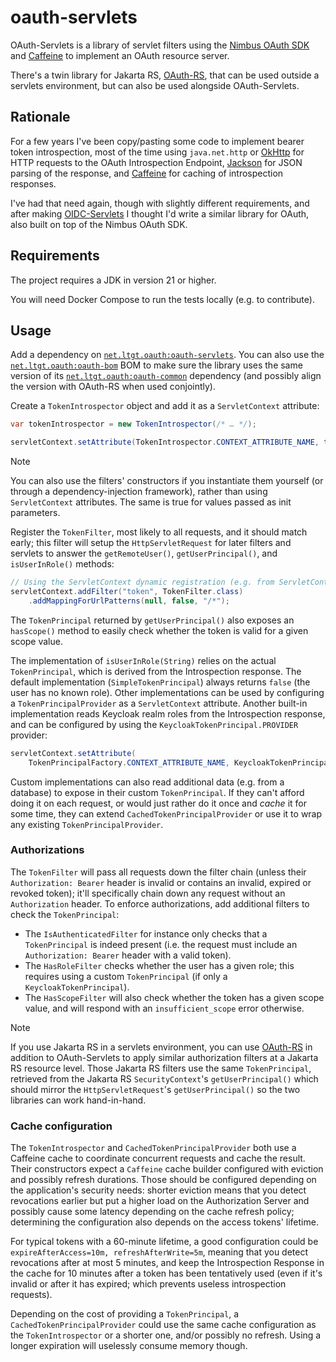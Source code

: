 # oauth-servlets

OAuth-Servlets is a library of servlet filters using the [Nimbus OAuth SDK](https://connect2id.com/products/nimbus-oauth-openid-connect-sdk) and [Caffeine](https://github.com/ben-manes/caffeine) to implement an OAuth resource server.

There's a twin library for Jakarta RS, [OAuth-RS](rs/README.md), that can be used outside a servlets environment, but can also be used alongside OAuth-Servlets.

## Rationale

For a few years I've been copy/pasting some code to implement bearer token introspection, most of the time using `java.net.http` or [OkHttp](https://square.github.io/okhttp/) for HTTP requests to the OAuth Introspection Endpoint, [Jackson](https://github.com/FasterXML/jackson) for JSON parsing of the response, and [Caffeine](https://github.com/ben-manes/caffeine) for caching of introspection responses.

I've had that need again, though with slightly different requirements, and after making [OIDC-Servlets](https://github.com/tbroyer/oidc-servlets/) I thought I'd write a similar library for OAuth, also built on top of the Nimbus OAuth SDK.

## Requirements

The project requires a JDK in version 21 or higher.

You will need Docker Compose to run the tests locally (e.g. to contribute).

## Usage

Add a dependency on [`net.ltgt.oauth:oauth-servlets`](https://central.sonatype.com/artifact/net.ltgt.oauth/oauth-servlets). You can also use the [`net.ltgt.oauth:oauth-bom`](https://central.sonatype.com/artifact/net.ltgt.oauth/oauth-bom) BOM to make sure the library uses the same version of its [`net.ltgt.oauth:oauth-common`](https://central.sonatype.com/artifact/net.ltgt.oauth/oauth-common) dependency (and possibly align the version with OAuth-RS when used conjointly).

Create a `TokenIntrospector` object and add it as a `ServletContext` attribute:

```java
var tokenIntrospector = new TokenIntrospector(/* … */);

servletContext.setAttribute(TokenIntrospector.CONTEXT_ATTRIBUTE_NAME, tokenIntrospector);
```

> [!NOTE]
> You can also use the filters' constructors if you instantiate them yourself (or through a dependency-injection framework), rather than using `ServletContext` attributes. The same is true for values passed as init parameters.

Register the `TokenFilter`, most likely to all requests, and it should match early; this filter will setup the `HttpServletRequest` for later filters and servlets to answer the `getRemoteUser()`, `getUserPrincipal()`, and `isUserInRole()` methods:

```java
// Using the ServletContext dynamic registration (e.g. from ServletContextInitializer)
servletContext.addFilter("token", TokenFilter.class)
    .addMappingForUrlPatterns(null, false, "/*");
```

The `TokenPrincipal` returned by `getUserPrincipal()` also exposes an `hasScope()` method to easily check whether the token is valid for a given scope value.

The implementation of `isUserInRole(String)` relies on the actual `TokenPrincipal`, which is derived from the Introspection response. The default implementation (`SimpleTokenPrincipal`) always returns `false` (the user has no known role). Other implementations can be used by configuring a `TokenPrincipalProvider` as a `ServletContext` attribute. Another built-in implementation reads Keycloak realm roles from the Introspection response, and can be configured by using the `KeycloakTokenPrincipal.PROVIDER` provider:

```java
servletContext.setAttribute(
    TokenPrincipalFactory.CONTEXT_ATTRIBUTE_NAME, KeycloakTokenPrincipal.PROVIDER);
```

Custom implementations can also read additional data (e.g. from a database) to expose in their custom `TokenPrincipal`. If they can't afford doing it on each request, or would just rather do it once and _cache_ it for some time, they can extend `CachedTokenPrincipalProvider` or use it to wrap any existing `TokenPrincipalProvider`.

### Authorizations

The `TokenFilter` will pass all requests down the filter chain (unless their `Authorization: Bearer` header is invalid or contains an invalid, expired or revoked token); it'll specifically chain down any request without an `Authorization` header. To enforce authorizations, add additional filters to check the `TokenPrincipal`:

* The `IsAuthenticatedFilter` for instance only checks that a `TokenPrincipal` is indeed present (i.e. the request must include an `Authorization: Bearer` header with a valid token).
* The `HasRoleFilter` checks whether the user has a given role; this requires using a custom `TokenPrincipal` (if only a `KeycloakTokenPrincipal`).
* The `HasScopeFilter` will also check whether the token has a given scope value, and will respond with an `insufficient_scope` error otherwise.

> [!NOTE]
> If you use Jakarta RS in a servlets environment, you can use [OAuth-RS](rs/README.md) in addition to OAuth-Servlets to apply similar authorization filters at a Jakarta RS resource level. Those Jakarta RS filters use the same `TokenPrincipal`, retrieved from the Jakarta RS `SecurityContext`'s `getUserPrincipal()` which should mirror the `HttpServletRequest`'s `getUserPrincipal()` so the two libraries can work hand-in-hand.

### Cache configuration

The `TokenIntrospector` and `CachedTokenPrincipalProvider` both use a Caffeine cache to coordinate concurrent requests and cache the result. Their constructors expect a `Caffeine` cache builder configured with eviction and possibly refresh durations. Those should be configured depending on the application's security needs: shorter eviction means that you detect revocations earlier but put a higher load on the Authorization Server and possibly cause some latency depending on the cache refresh policy; determining the configuration also depends on the access tokens' lifetime.

For typical tokens with a 60-minute lifetime, a good configuration could be `expireAfterAccess=10m, refreshAfterWrite=5m`, meaning that you detect revocations after at most 5 minutes, and keep the Introspection Response in the cache for 10 minutes after a token has been tentatively used (even if it's invalid or after it has expired; which prevents useless introspection requests).

Depending on the cost of providing a `TokenPrincipal`, a `CachedTokenPrincipalProvider` could use the same cache configuration as the `TokenIntrospector` or a shorter one, and/or possibly no refresh. Using a longer expiration will uselessly consume memory though.

